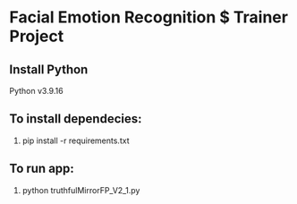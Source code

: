 # Facial Emotion Recognition $ Trainer Project

## Install Python
Python v3.9.16

## To install dependecies:
1. pip install -r requirements.txt

## To run app:
1. python truthfulMirrorFP_V2_1.py